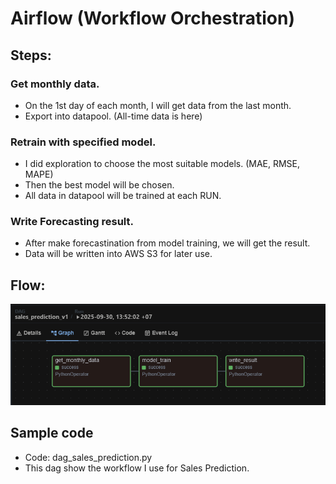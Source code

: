 # Airflow (Workflow Orchestration)
## Steps:
### Get monthly data.
- On the 1st day of each month, I will get data from the last month.
- Export into datapool. (All-time data is here)

### Retrain with specified model.
- I did exploration to choose the most suitable models. (MAE, RMSE, MAPE)
- Then the best model will be chosen.
- All data in datapool will be trained at each RUN.

### Write Forecasting result.
- After make forecastination from model training, we will get the result.
- Data will be written into AWS S3 for later use.


## Flow:
![alt text]( https://github.com/ragnaralderson/portfolio_data/blob/main/lotte_mart/sales_prediction/airflow_dag.png)


## Sample code
- Code: dag_sales_prediction.py
- This dag show the workflow I use for Sales Prediction.
